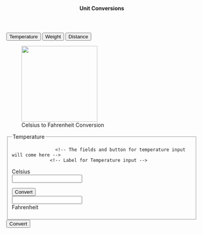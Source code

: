 <!DOCTYPE html>
<html>
  <head>
    <!-- This is your page title that appears on the browser window or tab -->
    
  </head>
  <body>
      <section id="home">
           <!-- This is the main heading -->
    <header><b>Unit Conversions</b></header>
    <nav>
        <!-- Button for redirecting users to the temperature section -->
        <a href="#temperature"><button>Temperature</button></a>
        <!-- Button for redirecting users to the weight section -->
        <a href="#weight"><button>Weight</button></a>
        <!-- Button for redirecting users to the distance section -->
        <a href="#distance"><button>Distance</button></a>
      </nav>
      </section>
      <div id="all-conversion-sections">
        <!-- This will have the conversion sections for Temperature, Weight, and Distance -->
        <section id="temperature">
        <!-- Temparature conversion section -->
        <div id="tmp">
            <figure>
                <img src="https://cf-courses-data.s3.us.cloud-object-storage.appdomain.cloud/IBMDeveloperSkillsNetwork-CD0101EN-SkillsNetwork/labs/Theia%20Labs/02%20-%20HTML5%20Elements/images/thermo.png" width="200px"/>
                <figcaption>Celsius to Fahrenheit Conversion</figcaption>
              </figure>
              <article>
                <!-- This contains the specific elements for temperature conversion-->
                <fieldset>
                    <legend>Temperature</legend>
                   
                    <!-- The fields and button for temperature input will come here -->
                  <!-- Label for Temperature input -->
  <label for="Temperature">Celsius</label> <br/>
  <input type="number" id="c"> <br/>
  <!-- Label for Temperature output -->
  <button id="temperature"> Convert </button> <br/>
  <input type="number" id="f"> <br/>
  <label for="Temperature">Fahrenheit</label>
                </fieldset>
            </article>
            <button id="temperature"> Convert </button> <br/>
          </div>
        </section>
      </div>
  </body>
</html>
